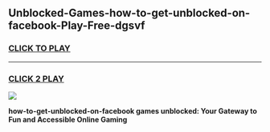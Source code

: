 
## Unblocked-Games-how-to-get-unblocked-on-facebook-Play-Free-dgsvf
<h3>
<a href="https://premium76.site?title=how-to-get-unblocked-on-facebook&ref=21A">CLICK TO PLAY</a></h3>
<hr>

<h3>
<a href="https://premium76.site?title=how-to-get-unblocked-on-facebook&ref=21A">CLICK 2 PLAY</a>
  
</h3>

<a href="https://premium76.site?title=how-to-get-unblocked-on-facebook&ref=21A"><img src="https://clearcache.store/games.png"></a>


**how-to-get-unblocked-on-facebook games unblocked: Your Gateway to Fun and Accessible Online Gaming**
